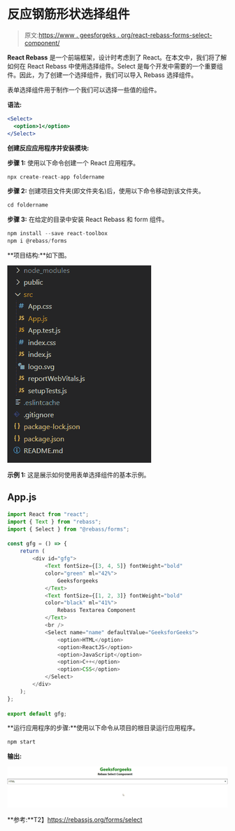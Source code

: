 # 反应钢筋形状选择组件

> 原文:[https://www . geesforgeks . org/react-rebass-forms-select-component/](https://www.geeksforgeeks.org/react-rebass-forms-select-component/)

**React Rebass** 是一个前端框架，设计时考虑到了 React。在本文中，我们将了解如何在 React Rebass 中使用选择组件。Select 是每个开发中需要的一个重要组件。因此，为了创建一个选择组件，我们可以导入 Rebass 选择组件。

表单选择组件用于制作一个我们可以选择一些值的组件。

**语法:**

```jsx
<Select>
  <option>1</option>
</Select>
```

**创建反应应用程序并安装模块:**

**步骤 1:** 使用以下命令创建一个 React 应用程序。

```jsx
npx create-react-app foldername
```

**步骤 2:** 创建项目文件夹(即文件夹名)后，使用以下命令移动到该文件夹。

```jsx
cd foldername
```

**步骤 3:** 在给定的目录中安装 React Rebass 和 form 组件。

```jsx
npm install --save react-toolbox
npm i @rebass/forms
```

**项目结构:**如下图。

![Folder Structure](img/f04ae0d8b722a9fff0bd9bd138b29c23.png)

**示例 1:** 这是展示如何使用表单选择组件的基本示例。

## App.js

```jsx
import React from "react";
import { Text } from "rebass";
import { Select } from "@rebass/forms";

const gfg = () => {
    return (
        <div id="gfg">
            <Text fontSize={[3, 4, 5]} fontWeight="bold" 
            color="green" ml="42%">
                Geeksforgeeks
            </Text>
            <Text fontSize={[1, 2, 3]} fontWeight="bold" 
            color="black" ml="41%">
                Rebass Textarea Component
            </Text>
            <br />
            <Select name="name" defaultValue="GeeksforGeeks">
                <option>HTML</option>
                <option>ReactJS</option>
                <option>JavaScript</option>
                <option>C++</option>
                <option>CSS</option>
            </Select>
        </div>
    );
};

export default gfg;
```

**运行应用程序的步骤:**使用以下命令从项目的根目录运行应用程序。

```jsx
npm start
```

**输出:**

![Forms Select Component](img/0f163de012df84b25de2487b64cf073e.png)

**参考:**T2】https://rebassjs.org/forms/select